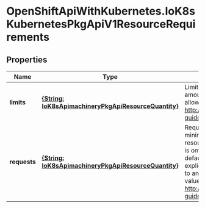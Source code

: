 # OpenShiftApiWithKubernetes.IoK8sKubernetesPkgApiV1ResourceRequirements

## Properties
Name | Type | Description | Notes
------------ | ------------- | ------------- | -------------
**limits** | [**{String: IoK8sApimachineryPkgApiResourceQuantity}**](IoK8sApimachineryPkgApiResourceQuantity.md) | Limits describes the maximum amount of compute resources allowed. More info: http://kubernetes.io/docs/user-guide/compute-resources/ | [optional] 
**requests** | [**{String: IoK8sApimachineryPkgApiResourceQuantity}**](IoK8sApimachineryPkgApiResourceQuantity.md) | Requests describes the minimum amount of compute resources required. If Requests is omitted for a container, it defaults to Limits if that is explicitly specified, otherwise to an implementation-defined value. More info: http://kubernetes.io/docs/user-guide/compute-resources/ | [optional] 


